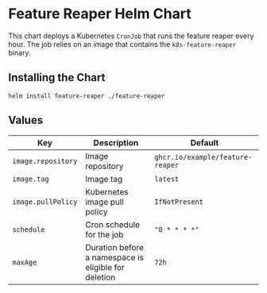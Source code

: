 # Feature Reaper Helm Chart

This chart deploys a Kubernetes `CronJob` that runs the feature reaper every hour. The job relies on an image that contains the `k8s-feature-reaper` binary.

## Installing the Chart

```
helm install feature-reaper ./feature-reaper
```

## Values

| Key | Description | Default |
|-----|-------------|---------|
| `image.repository` | Image repository | `ghcr.io/example/feature-reaper` |
| `image.tag` | Image tag | `latest` |
| `image.pullPolicy` | Kubernetes image pull policy | `IfNotPresent` |
| `schedule` | Cron schedule for the job | `"0 * * * *"` |
| `maxAge` | Duration before a namespace is eligible for deletion | `72h` |
